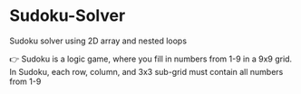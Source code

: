 # Sudoku-Solver
Sudoku solver using 2D array and nested loops

:point_right: Sudoku is a logic game, where you fill in numbers from 1-9 in a 9x9 grid. In Sudoku, each row, column, and 3x3 sub-grid must contain all numbers from 1-9
